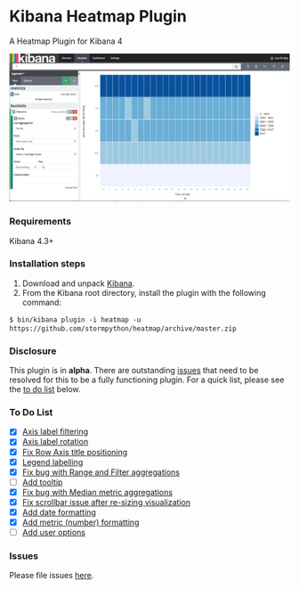 # Kibana Heatmap Plugin
A Heatmap Plugin for Kibana 4

![Kibana Heatmap](heatmap.png)

### Requirements
Kibana 4.3+

### Installation steps
1. Download and unpack [Kibana](https://www.elastic.co/downloads/kibana).
2. From the Kibana root directory, install the plugin with the following command:

```
$ bin/kibana plugin -i heatmap -u https://github.com/stormpython/heatmap/archive/master.zip
```

### Disclosure
This plugin is in **alpha**. There are outstanding [issues](https://github.com/stormpython/heatmap/issues) that need to be resolved for this to be a fully functioning plugin. For a quick list, please see the [to do list](#to-do-list) below.

### To Do List
- [x] [Axis label filtering](https://github.com/stormpython/heatmap/issues/1)
- [x] [Axis label rotation](https://github.com/stormpython/heatmap/issues/2)
- [x] [Fix Row Axis title positioning](https://github.com/stormpython/heatmap/issues/3)
- [x] [Legend labelling](https://github.com/stormpython/heatmap/issues/4)
- [x] [Fix bug with Range and Filter aggregations](https://github.com/stormpython/heatmap/issues/5)
- [ ] [Add tooltip](https://github.com/stormpython/heatmap/issues/6)
- [x] [Fix bug with Median metric aggregations](https://github.com/stormpython/heatmap/issues/7)
- [x] [Fix scrollbar issue after re-sizing visualization](https://github.com/stormpython/heatmap/issues/8)
- [x] [Add date formatting](https://github.com/stormpython/heatmap/issues/9)
- [x] [Add metric (number) formatting](https://github.com/stormpython/heatmap/issues/10)
- [ ] [Add user options](https://github.com/stormpython/heatmap/issues/11)

### Issues
Please file issues [here](https://github.com/stormpython/heatmap/issues).
